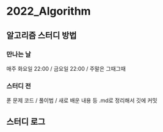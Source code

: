 # 2022_Algorithm

## 알고리즘 스터디 방법

### 만나는 날

매주 화요일 22:00 / 금요일 22:00 / 주말은 그때그때

### 스터디 전

푼 문제 코드 / 풀이법 / 새로 배운 내용 등 .md로 정리해서 깃에 커밋

## 스터디 로그

